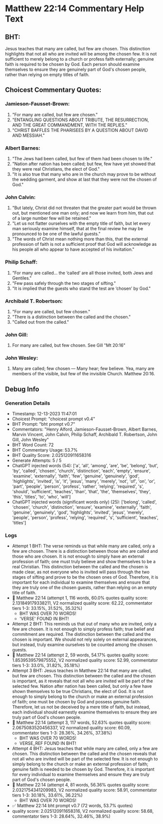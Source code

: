 # Matthew 22:14 Commentary Help Text

## BHT:
Jesus teaches that many are called, but few are chosen. This distinction highlights that not all who are invited will be among the chosen few. It is not sufficient to merely belong to a church or profess faith externally; genuine faith is required to be chosen by God. Each person should examine themselves to ensure they are genuinely part of God's chosen people, rather than relying on empty titles of faith.

## Choicest Commentary Quotes:
### Jamieson-Fausset-Brown:
1. "For many are called, but few are chosen." 
2. "ENTANGLING QUESTIONS ABOUT TRIBUTE, THE RESURRECTION, AND THE GREAT COMMANDMENT, WITH THE REPLIES." 
3. "CHRIST BAFFLES THE PHARISEES BY A QUESTION ABOUT DAVID AND MESSIAH."

### Albert Barnes:
1. "The Jews had been called, but few of them had been chosen to life."
2. "Nation after nation has been called; but few, few have yet showed that they were real Christians, the elect of God."
3. "It is also true that many who are in the church may prove to be without the wedding garment, and show at last that they were not the chosen of God."

### John Calvin:
1. "But lately, Christ did not threaten that the greater part would be thrown out, but mentioned one man only; and now we learn from him, that out of a large number few will be retained."
2. "Let us not flatter ourselves with the empty title of faith, but let every man seriously examine himself, that at the final review he may be pronounced to be one of the lawful guests."
3. "The words of Christ mean nothing more than this, that the external profession of faith is not a sufficient proof that God will acknowledge as his people all who appear to have accepted of his invitation."

### Philip Schaff:
1. "For many are called... the ‘called’ are all those invited, both Jews and Gentiles."
2. "Few pass safely through the two stages of sifting."
3. "It is implied that the guests who stand the test are ‘chosen’ by God."

### Archibald T. Robertson:
1. "For many are called, but few chosen." 
2. "There is a distinction between the called and the chosen."
3. "Called out from the called."

### John Gill:
1. For many are called, but few chosen. See Gill "Mt 20:16"


### John Wesley:
1. Many are called; few chosen — Many hear; few believe. Yea, many are members of the visible, but few of the invisible Church. Matthew 20:16.



## Debug Info
### Generation Details
- Timestamp: 12-13-2023 11:47:01
- Choicest Prompt: "choicest prompt v0.4"
- BHT Prompt: "bht prompt v0.7"
- Commentators: "Henry Alford, Jamieson-Fausset-Brown, Albert Barnes, Marvin Vincent, John Calvin, Philip Schaff, Archibald T. Robertson, John Gill, John Wesley"
- BHT Word Count: 72
- BHT Commentary Usage: 53.7%
- BHT Quality Score: 2.025120911658316
- Generate Attempts: 5 / 5
- ChatGPT injected words (54):
	['a', 'all', 'among', 'are', 'be', 'belong', 'but', 'by', 'called', 'chosen', 'church', 'distinction', 'each', 'empty', 'ensure', 'examine', 'externally', 'faith', 'few', 'genuine', 'genuinely', 'god', 'highlights', 'invited', 'is', 'it', 'jesus', 'many', 'merely', 'not', 'of', 'on', 'or', 'part', 'people', 'person', 'profess', 'rather', 'relying', 'required', 's', 'should', 'sufficient', 'teaches', 'than', 'that', 'the', 'themselves', 'they', 'this', 'titles', 'to', 'who', 'will']
- ChatGPT injected words (significant words only) (25):
	['belong', 'called', 'chosen', 'church', 'distinction', 'ensure', 'examine', 'externally', 'faith', 'genuine', 'genuinely', 'god', 'highlights', 'invited', 'jesus', 'merely', 'people', 'person', 'profess', 'relying', 'required', 's', 'sufficient', 'teaches', 'titles']

### Logs
- Attempt 1 BHT: The verse reminds us that while many are called, only a few are chosen. There is a distinction between those who are called and those who are chosen. It is not enough to simply have an external profession of faith; one must truly believe and show themselves to be a real Christian. This distinction between the called and the chosen is made clear, as not everyone who is invited will pass through the two stages of sifting and prove to be the chosen ones of God. Therefore, it is important for each individual to examine themselves and ensure that they are truly one of the chosen guests, rather than relying on an empty title of faith.
- 🔄 Matthew 22:14 (attempt 1, 116 words, 60.0% quotes quality score: 2.131849179338211, V2 normalized quality score: 62.22, commentator tiers 1-3: 33.15%, 31.52%, 35.32%) 
	- BHT WAS OVER 70 WORDS! 
	- 'VERSE' FOUND IN BHT!
- Attempt 2 BHT: This reminds us that out of many who are invited, only a few are chosen. It is not enough to simply profess faith; true belief and commitment are required. The distinction between the called and the chosen is important. We should not rely solely on external appearances, but instead, truly examine ourselves to be counted among the chosen guests.
- 🔄 Matthew 22:14 (attempt 2, 59 words, 54.17% quotes quality score: 1.8539539579875552, V2 normalized quality score: 52.99, commentator tiers 1-3: 33.0%, 31.82%, 35.18%)
- Attempt 3 BHT: Jesus teaches in Matthew 22:14 that many are called, but few are chosen. This distinction between the called and the chosen is important, as it reveals that not all who are invited will be part of the selected few. Nation after nation has been called, but only a few have shown themselves to be true Christians, the elect of God. It is not enough to simply belong to the church or make an external profession of faith; one must be chosen by God and possess genuine faith. Therefore, let us not be deceived by a mere title of faith, but instead, each individual should earnestly examine themselves to ensure they are truly part of God's chosen people.
- 🔄 Matthew 22:14 (attempt 3, 117 words, 52.63% quotes quality score: 2.0675083520456337, V2 normalized quality score: 60.09, commentator tiers 1-3: 28.36%, 34.26%, 37.38%) 
	- BHT WAS OVER 70 WORDS! 
	- VERSE_REF FOUND IN BHT!
- Attempt 4 BHT: Jesus teaches that while many are called, only a few are chosen. This distinction between the called and the chosen reveals that not all who are invited will be part of the selected few. It is not enough to simply belong to the church or make an external profession of faith; genuine faith is needed to be chosen by God. Therefore, it is important for every individual to examine themselves and ensure they are truly part of God's chosen people.
- 🔄 Matthew 22:14 (attempt 4, 81 words, 56.36% quotes quality score: 2.0321754341209983, V2 normalized quality score: 58.91, commentator tiers 1-3: 30.18%, 33.61%, 36.22%) 
	- BHT WAS OVER 70 WORDS!
- ✅ Matthew 22:14 bht prompt v0.7 (72 words, 53.7% quotes)
- quality score: 2.025120911658316, V2 normalized quality score: 58.68, commentator tiers 1-3: 28.64%, 32.46%, 38.9%)